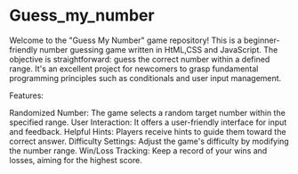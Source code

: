 # Guess_my_number
Welcome to the "Guess My Number" game repository! This is a beginner-friendly number guessing game written in HtML,CSS and JavaScript. The objective is straightforward: guess the correct number within a defined range. It's an excellent project for newcomers to grasp fundamental programming principles such as conditionals and user input management.

Features:

Randomized Number: The game selects a random target number within the specified range.
User Interaction: It offers a user-friendly interface for input and feedback.
Helpful Hints: Players receive hints to guide them toward the correct answer.
Difficulty Settings: Adjust the game's difficulty by modifying the number range.
Win/Loss Tracking: Keep a record of your wins and losses, aiming for the highest score.
